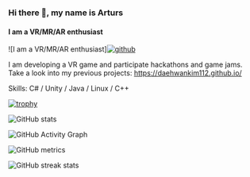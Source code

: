 ### Hi there 👋, my name is Arturs
#### I am a VR/MR/AR enthusiast
![I am a VR/MR/AR enthusiast][<img src='https://daehwankim112.github.io/assets/images/ludumdare/image1.png' alt='github' weight='100%'>](https://github.com/daehwankim112) 

I am developing a VR game and participate hackathons and game jams. Take a look into my previous projects: https://daehwankim112.github.io/

Skills: C# / Unity / Java / Linux / C++


[![trophy](https://github-profile-trophy.vercel.app/?username=daehwankim112)](https://github.com/ryo-ma/github-profile-trophy)

![GitHub stats](https://github-readme-stats.vercel.app/api?username=daehwankim112&show_icons=true)  

![GitHub Activity Graph](https://activity-graph.herokuapp.com/graph?username=daehwankim112)  

![GitHub metrics](https://metrics.lecoq.io/daehwankim112)  

![GitHub streak stats](https://streak-stats.demolab.com/?user=daehwankim112)  

